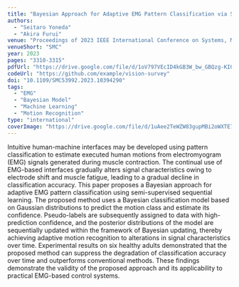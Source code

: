 ```yaml
---
title: "Bayesian Approach for Adaptive EMG Pattern Classification via Semi-supervised Sequential Learning"
authors:
  - "Seitaro Yoneda"
  - "Akira Furui"
venue: "Proceedings of 2023 IEEE International Conference on Systems, Man, and Cybernetics (SMC)"
venueShort: "SMC"
year: 2023
pages: "3310-3315"
pdfUrl: "https://drive.google.com/file/d/1oV797VEcID4kGB3W_bw_GBQzg-KIQsI7/view?usp=sharing"
codeUrl: "https://github.com/example/vision-survey"
doi: "10.1109/SMC53992.2023.10394290"
tags:
  - "EMG"
  - "Bayesian Model"
  - "Machine Learning"
  - "Motion Recognition"
type: "international"
coverImage: "https://drive.google.com/file/d/1uAee2TeWZW83gupMBi2oWXTE7ILAMXXJ/view?usp=sharing" 
---
```

Intuitive human-machine interfaces may be developed using pattern classification to estimate executed human motions from electromyogram (EMG) signals generated during muscle contraction. The continual use of EMG-based interfaces gradually alters signal characteristics owing to electrode shift and muscle fatigue, leading to a gradual decline in classification accuracy. This paper proposes a Bayesian approach for adaptive EMG pattern classification using semi-supervised sequential learning. The proposed method uses a Bayesian classification model based on Gaussian distributions to predict the motion class and estimate its confidence. Pseudo-labels are subsequently assigned to data with high-prediction confidence, and the posterior distributions of the model are sequentially updated within the framework of Bayesian updating, thereby achieving adaptive motion recognition to alterations in signal characteristics over time. Experimental results on six healthy adults demonstrated that the proposed method can suppress the degradation of classification accuracy over time and outperforms conventional methods. These findings demonstrate the validity of the proposed approach and its applicability to practical EMG-based control systems.